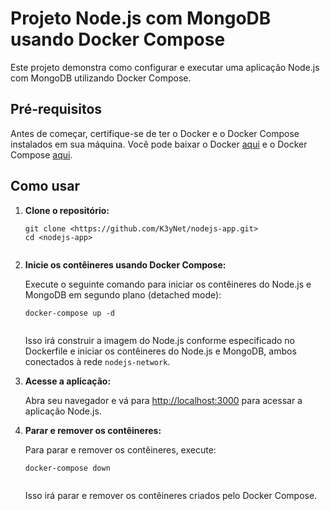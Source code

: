 <!DOCTYPE html>
<html>
<head>
  <h1>Projeto Node.js com MongoDB usando Docker Compose</h1>
</head>
<body>

<p>Este projeto demonstra como configurar e executar uma aplicação Node.js com MongoDB utilizando Docker Compose.</p>

<h2>Pré-requisitos</h2>

<p>Antes de começar, certifique-se de ter o Docker e o Docker Compose instalados em sua máquina. Você pode baixar o Docker <a href="https://www.docker.com/get-started">aqui</a> e o Docker Compose <a href="https://docs.docker.com/compose/install/">aqui</a>.</p>

<h2>Como usar</h2>

<ol>
  <li><strong>Clone o repositório:</strong></li>
  <pre><code>git clone &lt;https://github.com/K3yNet/nodejs-app.git&gt;
cd &lt;nodejs-app&gt;
  </code></pre>

  <li><strong>Inicie os contêineres usando Docker Compose:</strong></li>
  <p>Execute o seguinte comando para iniciar os contêineres do Node.js e MongoDB em segundo plano (detached mode):</p>
  <pre><code>docker-compose up -d
  </code></pre>

  <p>Isso irá construir a imagem do Node.js conforme especificado no Dockerfile e iniciar os contêineres do Node.js e MongoDB, ambos conectados à rede <code>nodejs-network</code>.</p>

  <li><strong>Acesse a aplicação:</strong></li>
  <p>Abra seu navegador e vá para <a href="http://localhost:3000">http://localhost:3000</a> para acessar a aplicação Node.js.</p>

  <li><strong>Parar e remover os contêineres:</strong></li>
  <p>Para parar e remover os contêineres, execute:</p>
  <pre><code>docker-compose down
  </code></pre>

  <p>Isso irá parar e remover os contêineres criados pelo Docker Compose.</p>
</ol>

</body>
</html>
